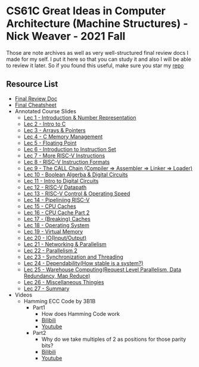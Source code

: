 # CS61C Great Ideas in Computer Architecture (Machine Structures) - Nick Weaver - 2021 Fall

Those are note archives as well as very well-structured final review docs I made for my self. I put it here so that you can study it and also I will be able to review it later. So if you found this useful, make sure you star my [repo](https://github.com/ToiletCommander/Opensourced-Study-Notes-Berkeley)

## Resource List

- [Final Review Doc](Final-Review-Doc/)
- [Final Cheatsheet](Annotated/20211213%20CS61C%20Final%20Cheatsheet.pdf)
- Annotated Course Slides
  - [Lec 1 - Introduction & Number Representation](Annotated/20210827%20lec01%20Number%20Rep.pdf)
  - [Lec 2 - Intro to C](Annotated/20210830%20lec02%20Intro%20to%20C.pdf)
  - [Lec 3 - Arrays & Pointers](Annotated/20210903%20lec03%20arrays%20pointers.pdf)
  - [Lec 4 - C Memory Management](Annotated/20210910%20lec04%20Memory%20Management.pdf)
  - [Lec 5 - Floating Point](Annotated/20210919%20lec05%20Floating%20Point.pdf)
  - [Lec 6 - Introduction to Instruction Set](Annotated/20210919%20lec06%20Intro%20to%20Instruction%20Set.pdf)
  - [Lec 7 - More RISC-V Instructions](Annotated/20210920%20lec07%20More%20RISC-V%20Instructions.pdf)
  - [Lec 8 - RISC-V Instruction Formats](Annotated/20210926%20lec08%20RISCV%20Instruction%20Fotmats.pdf)
  - [Lec 9 - The CALL Chain (Compiler => Assembler => Linker => Loader)](Annotated/20210928%20lec09%20CALL(Compiler-Assembler-Linker-Loader).pdf)
  - [Lec 10 - Boolean Algerba & Digital Circuits](Annotated/20211001%20lec10%20Boolean%20Alegebra%20&%20Digital%20Circuits.pdf)
  - [Lec 11 -  Intro to Digital Circuits](Annotated/20211004%20lec11%20Digital%20Circuits.pdf)
  - [Lec 12 - RISC-V Datapath](Annotated/20211008%20lec12%20datapath.pdf)
  - [Lec 13 - RISC-V Control & Operating Speed](Annotated/20211011%20lec13%20RISCV%20Control%20-%20Operating%20Speed.pdf)
  - [Lec 14 - Pipeliniing RISC-V](Annotated/20211015%20lec14%20pipelining%20RISCV.pdf)
  - [Lec 15 - CPU Caches](Annotated/20211018%20lec15%20CPU%20Caches.pdf)
  - [Lec 16 - CPU Cache Part 2](Annotated/20211022%20lec16%20CPU%20Cache%20Part%202.pdf)
  - [Lec 17 - (Breaking) Caches](Annotated/20211025%20lec17%20Caches.pdf)
  - [Lec 18 - Operating System](Annotated/20211029%20lec18%20OS.pdf)
  - [Lec 19 - Virtual Memory](Annotated/20211101%20lec19%20Virtual%20Memory.pdf)
  - [Lec 20 - IO(Input/Output)](Annotated/20211105%20lec20%20IO.pdf)
  - [Lec 21 - Networking & Parallelism](Annotated/20211108%20lec21%20Networking%20-%20Parallelism.pdf)
  - [Lec 22 - Parallelism 2](Annotated/20211114%20lec22%20parallelism%202.pdf)
  - [Lec 23 - Synchronization and Threading](Annotated/20211115%20lec23%20Synchronization%20and%20Threading.pdf)
  - [Lec 24 - Dependability(How stable is a system?)](Annotated/20211119%20lec24%20Dependability.pdf)
  - [Lec 25 - Warehouse Computing(Request Level Parallelism, Data Redundancy, Map Reduce)](Annotated/20211123%20lec25%20Warehouse%20Computing.pdf)
  - [Lec 26 - Miscellaneous Thingies](Annotated/20211129%20lec26%20Miscellaneous%20Thingies.pdf)
  - [Lec 27 - Summary](Annotated/20211203%20lec27%20Summary%20-%20Whats%20next.pdf)
- Videos
  - Hamming ECC Code by 3B1B
    - Part1
      - How does Hamming Code work
      - [Bilibili](https://www.bilibili.com/video/BV1WK411N7kz)
      - [Youtube](https://youtu.be/X8jsijhllIA)
    - Part2
      - Why do we take multiples of 2 as positions for those parity bits?
      - [Bilibili](https://www.bilibili.com/video/BV1pV411y7E8)
      - [Youtube](https://youtu.be/b3NxrZOu_CE)